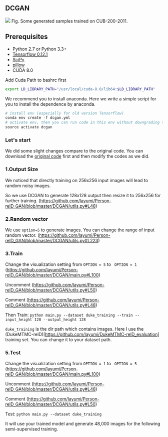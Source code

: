 ## DCGAN
![](https://github.com/layumi/Person-reID_GAN/blob/master/DCGAN/test_2017-01-11%2009:40:47.png)
Fig. Some generated samples trained on CUB-200-2011.

## Prerequisites

- Python 2.7 or Python 3.3+
- [Tensorflow 0.12.1](https://github.com/tensorflow/tensorflow/tree/r0.12)
- [SciPy](http://www.scipy.org/install.html)
- [pillow](https://github.com/python-pillow/Pillow)
- CUDA 8.0

Add Cuda Path to bashrc first
```bash
export LD_LIBRARY_PATH="/usr/local/cuda-8.0/lib64:$LD_LIBRARY_PATH"
```

We recommend you to install anaconda. Here we write a simple script for you to install the dependence by anaconda.
```python
# install env (especially for old version Tensorflow)
conda env create -f dcgan.yml
# activate env, then you can run code in this env without downgrading the outside Tensorflow.
source activate dcgan
```

### Let's start
We did some slight changes compare to the original code. You can download the [original code](https://github.com/carpedm20/DCGAN-tensorflow) first and then modify the codes as we did.

### 1.Output Size

We noticed that directly training on 256x256 input images will lead to random noisy images.

So we use DCGAN to generate 128x128 output then resize it to 256x256 for further training.
(https://github.com/layumi/Person-reID_GAN/blob/master/DCGAN/utils.py#L48)

### 2.Random vector
We use `option=5` to generate images. You can change the range of input random vector.
(https://github.com/layumi/Person-reID_GAN/blob/master/DCGAN/utils.py#L223)

### 3.Train

Change the visualization setting from `OPTION = 5` to ` OPTION = 1` (https://github.com/layumi/Person-reID_GAN/blob/master/DCGAN/main.py#L100)

Uncomment (https://github.com/layumi/Person-reID_GAN/blob/master/DCGAN/utils.py#L50)

Comment (https://github.com/layumi/Person-reID_GAN/blob/master/DCGAN/utils.py#L48)

Then Train: `python main.py --dataset duke_training --train --input_height 128 --output_height 128`

`duke_training` is the dir path which contains images. Here I use the (DukeMTMC-reID)[https://github.com/layumi/DukeMTMC-reID_evaluation] training set.
You can change it to your dataset path.

### 5.Test
Change the visualization setting from `OPTION = 1` to ` OPTION = 5` (https://github.com/layumi/Person-reID_GAN/blob/master/DCGAN/main.py#L100)

Uncomment (https://github.com/layumi/Person-reID_GAN/blob/master/DCGAN/utils.py#L48)

Comment (https://github.com/layumi/Person-reID_GAN/blob/master/DCGAN/utils.py#L50)

Test: `python main.py --dataset duke_training`  

It will use your trained model and generate 48,000 images for the following semi-supervised training.

